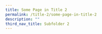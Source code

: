 ```yaml
---
title: Some Page in Title 2
permalink: /title-2/some-page-in-title-2
description: ""
third_nav_title: Subfolder 2
---
```


